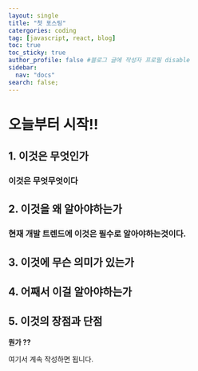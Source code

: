 ```yaml
---
layout: single
title: "첫 포스팅"
catergories: coding
tag: [javascript, react, blog]
toc: true
toc_sticky: true
author_profile: false #블로그 글에 작성자 프로필 disable
sidebar:
  nav: "docs"
search: false;
---
```


# 오늘부터 시작!!

## 1. 이것은 무엇인가

### 이것은 무엇무엇이다

## 2. 이것을 왜 알아야하는가

### 현재 개발 트렌드에 이것은 필수로 알아야하는것이다.

## 3. 이것에 무슨 의미가 있는가

## 4. 어째서 이걸 알아야하는가

## 5. 이것의 장점과 단점

**뭔가 ??**

여기서 계속 작성하면 됩니다.
